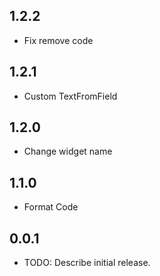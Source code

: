 ## 1.2.2

* Fix remove code

## 1.2.1

* Custom TextFromField

## 1.2.0

* Change widget name


## 1.1.0

* Format Code

## 0.0.1

* TODO: Describe initial release.
